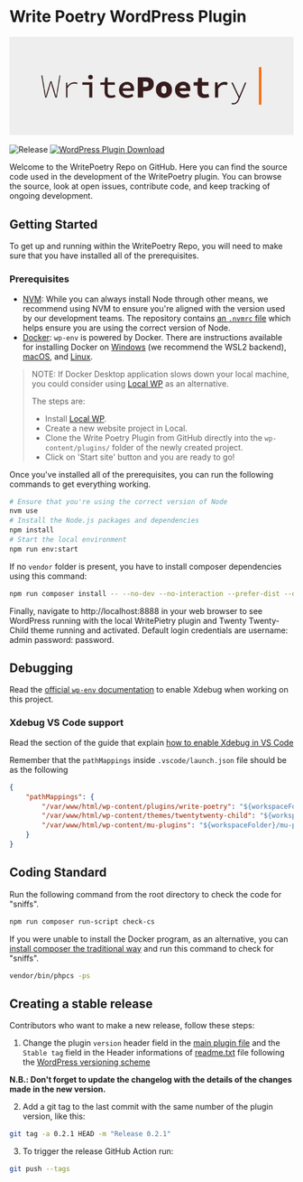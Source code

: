 # Write Poetry WordPress Plugin

![Banner](assets/banner-772x250.png)

![Release](https://github.com/giacomo-secchi/write-poetry/actions/workflows/release.yml/badge.svg)
[![WordPress Plugin Download](https://img.shields.io/badge/Download-write--poetry.zip-FA6900)](https://github.com/giacomo-secchi/write-poetry/releases/latest/download/write-poetry.zip)


Welcome to the WritePoetry Repo on GitHub. Here you can find the source code used in the development of the WritePoetry plugin. You can browse the source, look at open issues, contribute code, and keep tracking of ongoing development.

## Getting Started

To get up and running within the WritePoetry Repo, you will need to make sure that you have installed all of the prerequisites.

### Prerequisites

-   [NVM](https://github.com/nvm-sh/nvm#installing-and-updating): While you can always install Node through other means, we recommend using NVM to ensure you're aligned with the version used by our development teams. The repository contains [an `.nvmrc` file](.nvmrc) which helps ensure you are using the correct version of Node.
-   [Docker](https://docs.docker.com/get-docker/):     `wp-env` is powered by Docker. There are instructions available for installing Docker on [Windows](https://docs.docker.com/desktop/install/windows-install/) (we recommend the WSL2 backend), [macOS](https://docs.docker.com/docker-for-mac/install/), and [Linux](https://docs.docker.com/desktop/install/linux-install/).


> NOTE: If Docker Desktop application slows down your local machine, you could consider using [Local WP](https://localwp.com/) as an alternative.
>
> The steps are:
> - Install [Local WP](https://localwp.com/help-docs/getting-started/installing-local/).
> - Create a new website project in Local.
> - Clone the Write Poetry Plugin from GitHub directly into the `wp-content/plugins/` folder of the newly created project.
> - Click on 'Start site' button and you are ready to go!

Once you've installed all of the prerequisites, you can run the following commands to get everything working.

```bash
# Ensure that you're using the correct version of Node
nvm use
# Install the Node.js packages and dependencies
npm install
# Start the local environment
npm run env:start
```

If no `vendor` folder is present, you have to install composer dependencies using this command:

```bash
npm run composer install -- --no-dev --no-interaction --prefer-dist --optimize-autoloader
```


Finally, navigate to http://localhost:8888 in your web browser to see WordPress running with the local WritePietry plugin and Twenty Twenty-Child theme running and activated. Default login credentials are username: admin password: password.

## Debugging
Read the [official `wp-env` documentation](https://github.com/WordPress/gutenberg/tree/trunk/packages/env#using-xdebug) to enable Xdebug when working on this project.

### Xdebug VS Code support

Read the section of the guide that explain [how to enable Xdebug in VS Code](https://github.com/WordPress/gutenberg/blob/trunk/packages/env/README.md#xdebug-ide-support)

Remember that the `pathMappings` inside `.vscode/launch.json` file should be as the following
```json
{
	"pathMappings": {
		"/var/www/html/wp-content/plugins/write-poetry": "${workspaceFolder}/",
		"/var/www/html/wp-content/themes/twentytwenty-child": "${workspaceFolder}/themes/twentytwenty-child/",
		"/var/www/html/wp-content/mu-plugins": "${workspaceFolder}/mu-plugins/"
	}
}
```

## Coding Standard


Run the following command from the root directory to check the code for "sniffs".
```bash
npm run composer run-script check-cs
```

If you were unable to install the Docker program, as an alternative, you can [install composer the traditional way](https://getcomposer.org/download/) and run this command to check for "sniffs".

```bash
vendor/bin/phpcs -ps
```


## Creating a stable release

Contributors who want to make a new release, follow these steps:

1. Change the plugin `version` header field in the [main plugin file](write-poetry.php) and the `Stable tag` field in the Header informations of [readme.txt](readme.txt) file following the [WordPress versioning scheme](https://make.wordpress.org/core/handbook/about/release-cycle/version-numbering/)

**N.B.: Don't forget to update the changelog with the details of the changes made in the new version.**


2. Add a git tag to the last commit with the same number of the plugin version, like this:
```bash
git tag -a 0.2.1 HEAD -m "Release 0.2.1"
```
3. To trigger the release GitHub Action run:
```bash
git push --tags
```
